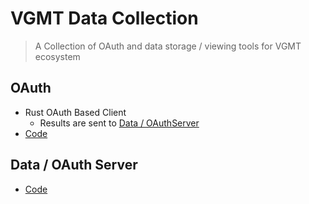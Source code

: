# VGMT Data Collection
> A Collection of OAuth and data storage / viewing tools for VGMT ecosystem

## OAuth
- Rust OAuth Based Client 
    - Results are sent to [Data / OAuthServer](#data--oauth-server)
- [Code](/oauth/src/lib.rs)

## Data / OAuth Server
- [Code](/server)
